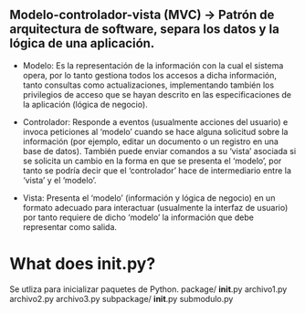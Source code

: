 ## Modelo-controlador-vista (MVC) -> Patrón de arquitectura de software, separa los datos y la lógica de una aplicación.

- Modelo: Es la representación de la información con la cual el sistema opera, por lo tanto gestiona todos los accesos a dicha información, tanto consultas como actualizaciones, implementando también los privilegios de acceso que se hayan descrito en las especificaciones de la aplicación (lógica de negocio).

- Controlador: Responde a eventos (usualmente acciones del usuario) e invoca peticiones al ‘modelo’ cuando se hace alguna solicitud sobre la información (por ejemplo, editar un documento o un registro en una base de datos). También puede enviar comandos a su ‘vista’ asociada si se solicita un cambio en la forma en que se presenta el ‘modelo’, por tanto se podría decir que el ‘controlador’ hace de intermediario entre la ‘vista’ y el ‘modelo’.

- Vista: Presenta el ‘modelo’ (información y lógica de negocio) en un formato adecuado para interactuar (usualmente la interfaz de usuario) por tanto requiere de dicho ‘modelo’ la información que debe representar como salida.


# What does init.py?
Se utliza para inicializar paquetes de Python. 
package/
    __init__.py
    archivo1.py
    archivo2.py
    archivo3.py
    subpackage/
        __init__.py
        submodulo.py
